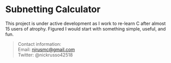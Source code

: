 # Subnetting Calculator
This project is under active development as I work to re-learn C
after almost 15 users of atrophy. Figured I would start with something
simple, useful, and fun.

> Contact information:\
> Email:    njrusmc@gmail.com\
> Twitter:  @nickrusso42518
